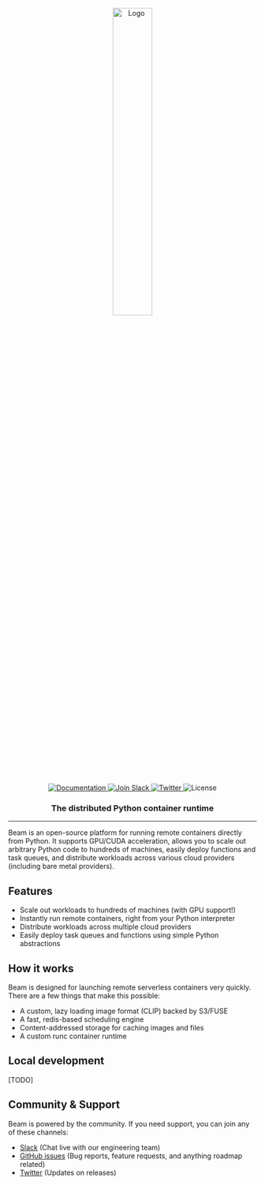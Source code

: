 <p align="center">
<img alt="Logo" src="https://github.com/beam-cloud/beam/assets/10925686/860052a1-2a96-4bad-a991-dd2b24e3b524"/ width="40%">
</p>

<p align="center">
  <a href="https://docs.beam.cloud">
    <img alt="Documentation" src="https://img.shields.io/badge/docs-quickstart-blue">
  </a>
  <a href="https://join.slack.com/t/beam-89x5025/shared_invite/zt-1ye1jzgg2-cGpMKuoXZJiT3oSzgPmN8g">
    <img alt="Join Slack" src="https://img.shields.io/badge/Beam-Join%20Slack-blue?logo=slack">
  </a>
    <a href="https://twitter.com/beam_cloud">
    <img alt="Twitter" src="https://img.shields.io/twitter/follow/beam_cloud.svg?style=social&logo=twitter">
  </a>
  <img alt="License" src="https://img.shields.io/badge/license-Apache--2.0-ff69b4"/>
</p>


<h3 align="center">
    The distributed Python container runtime
</h3>

---

Beam is an open-source platform for running remote containers directly from Python. It supports GPU/CUDA acceleration, allows you to scale out arbitrary Python code to hundreds of machines, easily deploy functions and task queues, and distribute workloads across various cloud providers (including bare metal providers).

## Features

- Scale out workloads to hundreds of machines (with GPU support!)
- Instantly run remote containers, right from your Python interpreter
- Distribute workloads across multiple cloud providers
- Easily deploy task queues and functions using simple Python abstractions

## How it works

Beam is designed for launching remote serverless containers very quickly. There are a few things that make this possible:

- A custom, lazy loading image format (CLIP) backed by S3/FUSE
- A fast, redis-based scheduling engine
- Content-addressed storage for caching images and files
- A custom runc container runtime

## Local development

[TODO]

## Community & Support

Beam is powered by the community. If you need support, you can join any of these channels:

- [Slack](https://join.slack.com/t/beam-89x5025/shared_invite/zt-1ye1jzgg2-cGpMKuoXZJiT3oSzgPmN8g) \(Chat live with our engineering team\)
- [GitHub issues](https://github.com/slai-labs/beam/issues) \(Bug reports, feature requests, and anything roadmap related)
- [Twitter](https://twitter.com/beam_cloud) \(Updates on releases)
